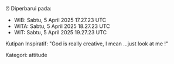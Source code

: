 ⏰ Diperbarui pada:
- WIB: Sabtu, 5 April 2025 17.27.23 UTC
- WITA: Sabtu, 5 April 2025 18.27.23 UTC
- WIT: Sabtu, 5 April 2025 19.27.23 UTC

Kutipan Inspiratif:
"God is really creative, I mean ...just look at me !"


Kategori: attitude

